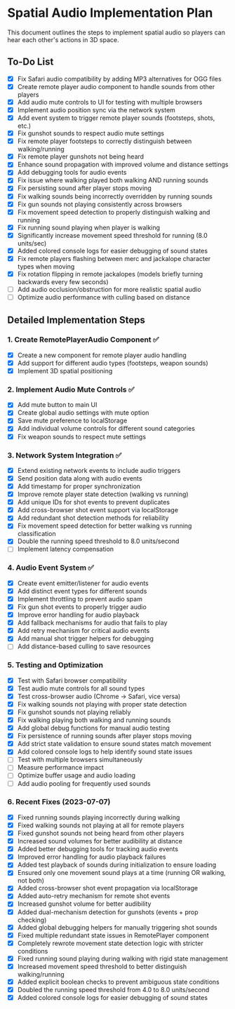 # Spatial Audio Implementation Plan

This document outlines the steps to implement spatial audio so players can hear each other's actions in 3D space.

## To-Do List

- [x] Fix Safari audio compatibility by adding MP3 alternatives for OGG files
- [x] Create remote player audio component to handle sounds from other players
- [x] Add audio mute controls to UI for testing with multiple browsers
- [x] Implement audio position sync via the network system
- [x] Add event system to trigger remote player sounds (footsteps, shots, etc.)
- [x] Fix gunshot sounds to respect audio mute settings
- [x] Fix remote player footsteps to correctly distinguish between walking/running
- [x] Fix remote player gunshots not being heard
- [x] Enhance sound propagation with improved volume and distance settings
- [x] Add debugging tools for audio events
- [x] Fix issue where walking played both walking AND running sounds
- [x] Fix persisting sound after player stops moving
- [x] Fix walking sounds being incorrectly overridden by running sounds 
- [x] Fix gun sounds not playing consistently across browsers
- [x] Fix movement speed detection to properly distinguish walking and running
- [x] Fix running sound playing when player is walking
- [x] Significantly increase movement speed threshold for running (8.0 units/sec)
- [x] Added colored console logs for easier debugging of sound states 
- [x] Fix remote players flashing between merc and jackalope character types when moving
- [x] Fix rotation flipping in remote jackalopes (models briefly turning backwards every few seconds)
- [ ] Add audio occlusion/obstruction for more realistic spatial audio
- [ ] Optimize audio performance with culling based on distance

## Detailed Implementation Steps

### 1. Create RemotePlayerAudio Component ✅
- [x] Create a new component for remote player audio handling
- [x] Add support for different audio types (footsteps, weapon sounds)
- [x] Implement 3D spatial positioning

### 2. Implement Audio Mute Controls ✅
- [x] Add mute button to main UI
- [x] Create global audio settings with mute option
- [x] Save mute preference to localStorage
- [x] Add individual volume controls for different sound categories
- [x] Fix weapon sounds to respect mute settings

### 3. Network System Integration ✅
- [x] Extend existing network events to include audio triggers
- [x] Send position data along with audio events
- [x] Add timestamp for proper synchronization
- [x] Improve remote player state detection (walking vs running)
- [x] Add unique IDs for shot events to prevent duplicates
- [x] Add cross-browser shot event support via localStorage
- [x] Add redundant shot detection methods for reliability
- [x] Fix movement speed detection for better walking vs running classification
- [x] Double the running speed threshold to 8.0 units/second
- [ ] Implement latency compensation

### 4. Audio Event System ✅
- [x] Create event emitter/listener for audio events
- [x] Add distinct event types for different sounds
- [x] Implement throttling to prevent audio spam
- [x] Fix gun shot events to properly trigger audio
- [x] Improve error handling for audio playback
- [x] Add fallback mechanisms for audio that fails to play
- [x] Add retry mechanism for critical audio events
- [x] Add manual shot trigger helpers for debugging
- [ ] Add distance-based culling to save resources

### 5. Testing and Optimization
- [x] Test with Safari browser compatibility
- [x] Test audio mute controls for all sound types
- [x] Test cross-browser audio (Chrome → Safari, vice versa)
- [x] Fix walking sounds not playing with proper state detection
- [x] Fix gunshot sounds not playing reliably
- [x] Fix walking playing both walking and running sounds
- [x] Add global debug functions for manual audio testing
- [x] Fix persistence of running sounds after player stops moving
- [x] Add strict state validation to ensure sound states match movement
- [x] Add colored console logs to help identify sound state issues
- [ ] Test with multiple browsers simultaneously
- [ ] Measure performance impact
- [ ] Optimize buffer usage and audio loading
- [ ] Add audio pooling for frequently used sounds

### 6. Recent Fixes (2023-07-07)
- [x] Fixed running sounds playing incorrectly during walking
- [x] Fixed walking sounds not playing at all for remote players
- [x] Fixed gunshot sounds not being heard from other players
- [x] Increased sound volumes for better audibility at distance
- [x] Added better debugging tools for tracking audio events
- [x] Improved error handling for audio playback failures
- [x] Added test playback of sounds during initialization to ensure loading
- [x] Ensured only one movement sound plays at a time (running OR walking, not both)
- [x] Added cross-browser shot event propagation via localStorage
- [x] Added auto-retry mechanism for remote shot events
- [x] Increased gunshot volume for better audibility
- [x] Added dual-mechanism detection for gunshots (events + prop checking)
- [x] Added global debugging helpers for manually triggering shot sounds
- [x] Fixed multiple redundant state issues in RemotePlayer component
- [x] Completely rewrote movement state detection logic with stricter conditions
- [x] Fixed running sound playing during walking with rigid state management
- [x] Increased movement speed threshold to better distinguish walking/running
- [x] Added explicit boolean checks to prevent ambiguous state conditions
- [x] Doubled the running speed threshold from 4.0 to 8.0 units/second
- [x] Added colored console logs for easier debugging of sound states 